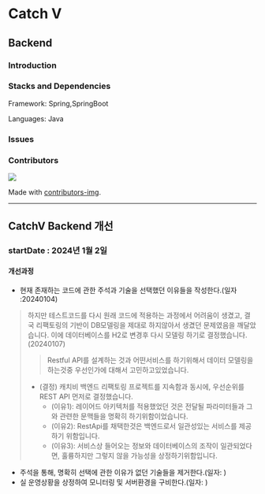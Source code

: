 # Catch V 

## Backend

### Introduction

### Stacks and Dependencies
Framework: Spring,SpringBoot
 
Languages: Java

### Issues

### Contributors

<!-- Copy-paste in your Readme.md file -->

<a href = "https://github.com/Tanu-N-Prabhu/Python/graphs/contributors">
  <img src = "https://contrib.rocks/image?repo=gangfunction/catchvbackend"/>
</a>

Made with [contributors-img](https://contrib.rocks).

---
## CatchV Backend 개선 
### startDate : 2024년 1월 2일
#### 개선과정
- 현재 존재하는 코드에 관한 주석과 기술을 선택했던 이유들을 작성한다.(일자 :20240104)
>   하지만 테스트코드를 다시 원래 코드에 적용하는 과정에서 어려움이 생겼고, 결국 리팩토링의 기반이 DB모델링을 제대로 하지않아서 생겼던 문제였음을 깨달았습니다. 이에 데이터베이스를 H2로 변경후 다시 모델링 하기로 결정했습니다. (20240107)
>> Restful API를 설계하는 것과 어떤서비스를 하기위해서 데이터 모델링을 하는것중 우선인가에 대해서 고민하고있었습니다.
> - (결정) 캐치비 백엔드 리팩토링 프로젝트를 지속함과 동시에,  우선순위를 REST API 먼저로 결정했습니다.
>   - (이유1): 레이어드 아키텍처를 적용했었던 것은 전달될 파라미터들과 그와 관련한 문맥들을 명확히 하기위함이었습니다.
>   - (이유2): RestApi를 채택한것은 백엔드로서 일관성있는 서비스를 제공하기 위함입니다.
>   - (이유3): 서비스상 들어오는 정보와 데이터베이스의 조작이 일관되었다면, 훌륭하지만 그렇지 않을 가능성을 상정하기위함입니다.
- 주석을 통해, 명확히 선택에 관한 이유가 없던 기술들을 제거한다.(일자: )
- 실 운영상황을 상정하여 모니터링 및 서버환경을 구비한다.(일자: )
